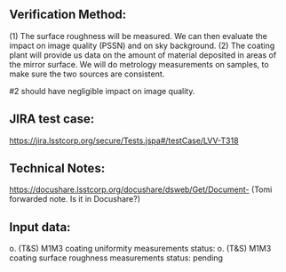 Verification Method:
---

(1) The surface roughness will be measured. We can then evaluate the impact on image quality (PSSN) and on sky background. (2) The coating plant will provide us data on the amount of material deposited in areas of the mirror surface. We will do metrology measurements on samples, to make sure the two sources are consistent. 

#2 should have negligible impact on image quality.


JIRA test case:
---
https://jira.lsstcorp.org/secure/Tests.jspa#/testCase/LVV-T318

Technical Notes:
---
https://docushare.lsstcorp.org/docushare/dsweb/Get/Document- (Tomi forwarded note. Is it in Docushare?)

Input data:
---
o. (T&S) M1M3 coating uniformity measurements
	status:
o. (T&S) M1M3 coating surface roughness measurements
	status: pending
